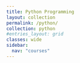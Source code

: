 ```yaml
---
title: Python Programming
layout: collection
permalink: /python/
collection: python
#entries_layout: grid
classes: wide
sidebar:
  nav: "courses"
---
```

